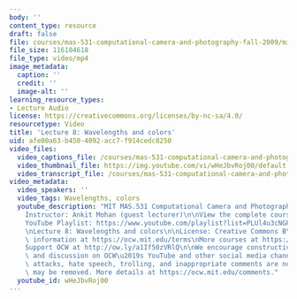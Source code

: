 ```yaml
---
body: ''
content_type: resource
draft: false
file: courses/mas-531-computational-camera-and-photography-fall-2009/mitmas_531f09_lec08_2_360p_16_9.mp4
file_size: 116104618
file_type: video/mp4
image_metadata:
  caption: ''
  credit: ''
  image-alt: ''
learning_resource_types:
- Lecture Audio
license: https://creativecommons.org/licenses/by-nc-sa/4.0/
resourcetype: Video
title: 'Lecture 8: Wavelengths and colors'
uid: afe00a63-b450-4092-acc7-f914cedc8250
video_files:
  video_captions_file: /courses/mas-531-computational-camera-and-photography-fall-2009/1PUB2P3wy1Efj5CRchT8GSxtgMwrzDPk9_transcript.webvtt
  video_thumbnail_file: https://img.youtube.com/vi/wHeJbvRoj00/default.jpg
  video_transcript_file: /courses/mas-531-computational-camera-and-photography-fall-2009/1PUB2P3wy1Efj5CRchT8GSxtgMwrzDPk9_transcript.pdf
video_metadata:
  video_speakers: ''
  video_tags: Wavelengths, colors
  youtube_description: "MIT MAS.531 Computational Camera and Photography, Fall 2009\n\
    Instructor: Ankit Mohan (guest lecturer)\n\nView the complete course: https://ocw.mit.edu/courses/mas-531-computational-camera-and-photography-fall-2009/\n\
    YouTube Playlist: https://www.youtube.com/playlist?list=PLUl4u3cNGP61pwA6paIRZ30q1sjLE8b6c\n\
    \nLecture 8: Wavelengths and colors\n\nLicense: Creative Commons BY-NC-SA\nMore\
    \ information at https://ocw.mit.edu/terms\nMore courses at https://ocw.mit.edu\n\
    Support OCW at http://ow.ly/a1If50zVRlQ\n\nWe encourage constructive comments\
    \ and discussion on OCW\u2019s YouTube and other social media channels. Personal\
    \ attacks, hate speech, trolling, and inappropriate comments are not allowed and\
    \ may be removed. More details at https://ocw.mit.edu/comments."
  youtube_id: wHeJbvRoj00
---
```

